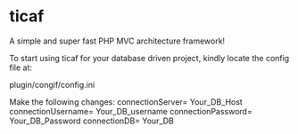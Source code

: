 # ticaf
A simple and super fast PHP MVC architecture framework!

To start using ticaf for your database driven project, kindly locate the config file at: 

plugin/congif/config.ini 

Make the following changes:
connectionServer= Your_DB_Host
connectionUsername= Your_DB_username
connectionPassword= Your_DB_Password
connectionDB= Your_DB


